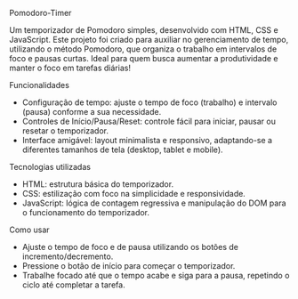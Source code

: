 Pomodoro-Timer

Um temporizador de Pomodoro simples, desenvolvido com HTML, CSS e JavaScript. Este projeto foi criado para auxiliar no gerenciamento de tempo, utilizando o método Pomodoro, que organiza o trabalho em intervalos de foco e pausas curtas. Ideal para quem busca aumentar a produtividade e manter o foco em tarefas diárias!

Funcionalidades
* Configuração de tempo: ajuste o tempo de foco (trabalho) e intervalo (pausa) conforme a sua necessidade.
* Controles de Início/Pausa/Reset: controle fácil para iniciar, pausar ou resetar o temporizador.
* Interface amigável: layout minimalista e responsivo, adaptando-se a diferentes tamanhos de tela (desktop, tablet e mobile).
  
Tecnologias utilizadas
* HTML: estrutura básica do temporizador.
* CSS: estilização com foco na simplicidade e responsividade.
* JavaScript: lógica de contagem regressiva e manipulação do DOM para o funcionamento do temporizador.
  
Como usar
* Ajuste o tempo de foco e de pausa utilizando os botões de incremento/decremento.
* Pressione o botão de início para começar o temporizador.
* Trabalhe focado até que o tempo acabe e siga para a pausa, repetindo o ciclo até completar a tarefa.
